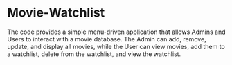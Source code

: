 # Movie-Watchlist
The code provides a simple menu-driven application that allows Admins and Users to interact with a movie database. The Admin can add, remove, update, and display all movies, while the User can view movies, add them to a watchlist, delete from the watchlist, and view the watchlist. 

